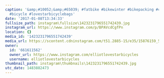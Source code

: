 ```yaml
---
caption: '&amp;#10052;&amp;#65039; #fatbike #bikewinter #bikepacking #cycling #icebike
  #bicycle #lovestarbicyclebags'
date: '2017-01-08T13:34:33'
fullsize_path: instagram\fullsize\1423231796551742439.jpg
instagram_url: https://www.instagram.com/p/BPAVcdCgfPn
location: {}
media_id: '1423231796551742439'
media_url: https://scontent.cdninstagram.com/t51.2885-15/e35/15876159_563668133831861_5051206475846778880_n.jpg?ig_cache_key=MTQyMzIzMTc5NjU1MTc0MjQzOQ%3D%3D.2
owner:
  id: '661611562'
  owner_url: https://www.instagram.com/elliotlovestarbicycles
  username: elliotlovestarbicycles
thumbnail_path: instagram\thumbnails\1423231796551742439.jpg
utc_date: 1483882473
---
```

